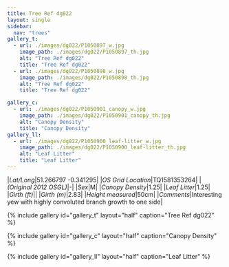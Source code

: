 ```yaml
---
title: Tree Ref dg022
layout: single
sidebar:
  nav: "trees"
gallery_t: 
  - url: ./images/dg022/P1050897_w.jpg
    image_path: ./images/dg022/P1050897_th.jpg
    alt: "Tree Ref dg022"
    title: "Tree Ref dg022"
  - url: ./images/dg022/P1050898_w.jpg
    image_path: ./images/dg022/P1050898_th.jpg
    alt: "Tree Ref dg022"
    title: "Tree Ref dg022"

gallery_c:
  - url: ./images/dg022/P1050901_canopy_w.jpg
    image_path: ./images/dg022/P1050901_canopy_th.jpg
    alt: "Canopy Density"
    title: "Canopy Density"
gallery_ll:
  - url: ./images/dg022/P1050900_leaf-litter_w.jpg
    image_path: ./images/dg022/P1050900_leaf-litter_th.jpg
    alt: "Leaf Litter"
    title: "Leaf Litter"
---
```


|*Lat/Long*|51.266797 -0.341295|
|*OS Grid Location*|TQ1581353264|
|*(Original 2012 OSGL)*|-|
|*Sex*|M|
|*Canopy Density*|1.25|
|*Leaf Litter*|1.25|
|*Girth (ft)*||
|*Girth (m)*|2.83|
|*Height measured*|50cm|
|*Comments*|Interesting yew with highly convoluted branch growth to one side|

{% include gallery id="gallery_t" layout="half" caption="Tree Ref dg022" %}

{% include gallery id="gallery_c" layout="half" caption="Canopy Density" %}

{% include gallery id="gallery_ll" layout="half" caption="Leaf Litter" %}

